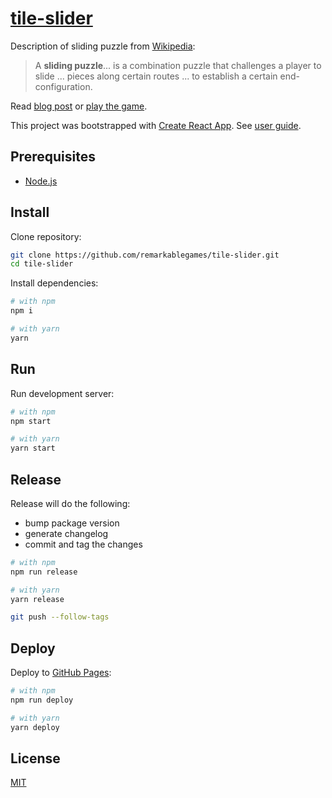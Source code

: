 # [tile-slider](https://remarkablegames.org/tile-slider/)

Description of sliding puzzle from [Wikipedia](https://wikipedia.org/wiki/Sliding_puzzle):

> A **sliding puzzle**... is a combination puzzle that challenges a player to slide ... pieces along certain routes ... to establish a certain end-configuration.

Read [blog post](https://remarkablegames.org/posts/tile-slider/) or [play the game](https://remarkablegames.org/tile-slider/).

This project was bootstrapped with [Create React App](https://github.com/facebookincubator/create-react-app). See [user guide](https://github.com/facebookincubator/create-react-app/blob/master/packages/react-scripts/template/README.md).

## Prerequisites

- [Node.js](https://nodejs.org)

## Install

Clone repository:

```sh
git clone https://github.com/remarkablegames/tile-slider.git
cd tile-slider
```

Install dependencies:

```sh
# with npm
npm i

# with yarn
yarn
```

## Run

Run development server:

```sh
# with npm
npm start

# with yarn
yarn start
```

## Release

Release will do the following:
- bump package version
- generate changelog
- commit and tag the changes

```sh
# with npm
npm run release

# with yarn
yarn release
```

```sh
git push --follow-tags
```

## Deploy

Deploy to [GitHub Pages](https://pages.github.com):

```sh
# with npm
npm run deploy

# with yarn
yarn deploy
```

## License

[MIT](LICENSE)
